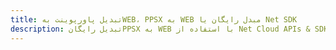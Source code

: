 ---title: تبدیل پاورپوینت بهWEB، PPSX به WEB مبدل رایگان یا Net SDKdescription: تبدیل رایگانPPSX به WEB با استفاده از Net Cloud APIs & SDK. همچنین اسناد Microsoft PowerPoint را در Cloud ایجاد، ویرایش و رندر کنید.---